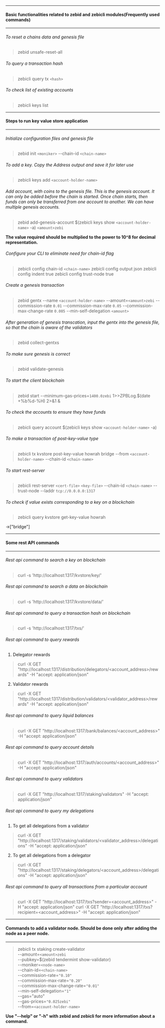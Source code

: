 ------------------------------------------------------------------------------------------
#### Basic functionalities related to zebid and zebicli modules(Frequently used commands)
------------------------------------------------------------------------------------------

###### To reset a chains data and genesis file
> zebid unsafe-reset-all

###### To query a transaction hash
> zebicli query tx `<hash>`

###### To check list of existing accounts
> zebicli keys list

----------------------------------------------
#### Steps to run key value store application
----------------------------------------------

###### Initialize configuration files and genesis file
> zebid init `<moniker>` --chain-id `<chain-name>`

###### To add a key. Copy the Address output and save it for later use
> zebicli keys add `<account-holder-name>`

###### Add account, with coins to the genesis file. This is the genesis account. It can only be added before the chain is started. Once chain starts, then funds can only be transferred from one account to another. We can have multiple genesis accounts.
> zebid add-genesis-account $(zebicli keys show `<account-holder-name>` -a) `<amount>zebi`

**The value required should be multiplied to the power to 10^8 for decimal representation.**

###### Configure your CLI to eliminate need for chain-id flag
> zebicli config chain-id `<chain-name>`
> zebicli config output json
> zebicli config indent true
> zebicli config trust-node true

###### Create a genesis transaction
> zebid gentx --name `<account-holder-name>` --amount=`<amount>zebi` --commission-rate `0.01` --commission-max-rate `0.05` --commission-max-change-rate `0.005` --min-self-delegation `<amount>`

###### After generation of genesis transcation, input the gentx into the genesis file, so that the chain is aware of the validators
> zebid collect-gentxs

###### To make sure genesis is correct
> zebid validate-genesis

###### To start the client blockchain
> zebid start --minimum-gas-prices=`1400.0zebi` 1>>ZPBLog.$(date +%b%d-%H)  2>&1  &

###### To check the accounts to ensure they have funds
> zebicli query account $(zebicli keys show `<account-holder-name>` -a)

###### To make a transaction of post-key-value type
> zebicli tx kvstore post-key-value howrah bridge --from `<account-holder-name>` --chain-id `<chain-name>`

###### To start rest-server
> zebicli rest-server `<cert-file>` `<key-file>` --chain-id `<chain-name>` --trust-node --laddr `tcp://0.0.0.0:1317`

###### To check if value exists corresponding to a key on a blockchain
> zebicli query kvstore get-key-value howrah

->["bridge"]

----------------------------
#### Some rest API commands
----------------------------
###### Rest api command to search a key on blockchain
> curl -s 'http://localhost:1317/kvstore/key/<key>'

###### Rest api command to search a data on blockchain
> curl -s 'http://localhost:1317/kvstore/data/<data>'

###### Rest api command to query a transaction hash on blockchain
> curl -s 'http://localhost:1317/txs/<hash>'

###### Rest api command to query rewards
1. Delegator rewards
> curl -X GET "http://localhost:1317/distribution/delegators/<account_address>/rewards" -H "accept: application/json"

2. Validator rewards
> curl -X GET "http://localhost:1317/distribution/validators/<validator_address>/rewards" -H "accept: application/json"

###### Rest api command to query liquid balances
> curl -X GET "http://localhost:1317/bank/balances/<account_address>" -H "accept: application/json"

###### Rest api command to query account details
> curl -X GET "http://localhost:1317/auth/accounts/<account_address>" -H "accept: application/json"

###### Rest api command to query validators
> curl -X GET "http://localhost:1317/staking/validators" -H "accept: application/json"

###### Rest api command to query my delegations
1. To get all delegations from a validator
> curl -X GET "http://localhost:1317/staking/validators/<validator_address>/delegations" -H "accept: application/json"

2. To get all delegations from a delegator
> curl -X GET "http://localhost:1317/staking/delegators/<account_address>/delegations" -H "accept: application/json"

###### Rest api command to query all transactions from a particular account
> curl -X GET "http://localhost:1317/txs?sender=<account_address>" -H "accept: application/json"
> curl -X GET "http://localhost:1317/txs?recipient=<account_address>" -H "accept: application/json"

--------------------------------------------------------------------------------------------------
#### Commands to add a validator node. Should be done only after adding the node as a peer node.
--------------------------------------------------------------------------------------------------
> zebicli tx staking create-validator \
  --amount=`<amount>zebi` \
  --pubkey=$(zebid tendermint show-validator) \
  --moniker=`<node-name>` \
  --chain-id=`<chain-name>` \
  --commission-rate=`"0.10"` \
  --commission-max-rate=`"0.20"` \
  --commission-max-change-rate=`"0.01"` \
  --min-self-delegation=`"1"` \
  --gas="auto" \
  --gas-prices=`"0.025zebi"` \
  --from=`<account-holder-name>`

**Use "--help" or "-h" with zebid and zebicli for more information about a command.**
